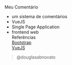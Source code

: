 Meu Comentário
- um sistema de comentários
- VueJS
- Single Page Application
- frontend web<br/>
Referências<br/>
[Bootstrap](https://getbootstrap.com/docs/4.4/getting-started/download/)<br/>
[VueJS](https://br.vuejs.org/)<br/>

> @douglasabnovato